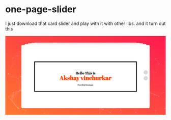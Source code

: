 # one-page-slider
I just download that card slider and play with it with other libs. and it turn out this

![alt tag](preview.jpg)
